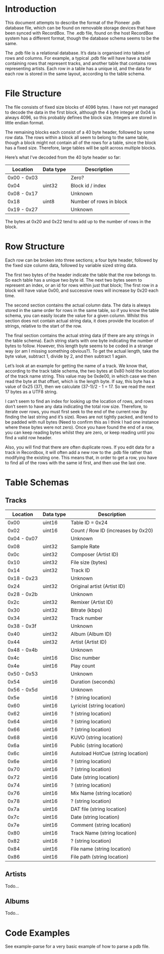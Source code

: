 # Introduction
This document attempts to describe the format of the Pioneer .pdb database file, which can be found on removable storage devices that have been synced with RecordBox. The .edb file, found on the host RecordBox system has a different format, though the database schema seems to be the same.

The .pdb file is a relational database. It’s data is organised into tables of rows and columns. For example, a typical .pdb file will have have a table containing rows that represent tracks, and another table that contains rows representing artists. Each row in a table has a unique id, and the data for each row is stored in the same layout, according to the table schema.


# File Structure

The file consists of fixed size blocks of 4096 bytes. I have not yet managed to decode the data in the first block, although the 4 byte integer at 0x04 is always 4096, so this probably defines the block size. Integers are stored in little endian format.

The remaining blocks each consist of a 40 byte header, followed by some row data. The rows within a block all seem to belong to the same table, though a block might not contain all of the rows for a table, since the block has a fixed size. Therefore, large tables will be split across multiple blocks.

Here’s what I’ve decoded from the 40 byte header so far:

| Location    | Data type | Description             |
| ----------- | --------- | ----------------------- |
| 0x00 - 0x03 |           | Zero?                   |
| 0x04        | uint32    | Block id / index        |
| 0x08 - 0x17 |           | Unknown                 |
| 0x18        | uint8     | Number of rows in block |
| 0x19 - 0x27 |           | Unknown                 |

The bytes at 0x20 and 0x22 tend to add up to the number of rows in the block.


# Row Structure

Each row can be broken into three sections; a four byte header, followed by the fixed size column data, followed by variable sized string data.

The first two bytes of the header indicate the table that the row belongs to. So each table has a unique two byte id. The next two bytes seem to represent an index, or an id for rows within just that block; The first row in a block will have value 0x00, and successive rows will increase by 0x20 each time.

The second section contains the actual column data. The data is always stored in the same order for rows in the same table, so if you know the table schema, you can easily locate the value for a given column. Whilst this section does not contain actual string data, it does provide the location of strings, relative to the start of the row.

The final section contains the actual string data (if there are any strings in the table schema). Each string starts with one byte indicating the number of bytes to follow. However, this length byte seems to be coded in a strange way (or am I missing something obvious?). To get the actual length, take the byte value, subtract 1, divide by 2, and then subtract 1 again.

Let’s look at an example for getting the name of a track. We know that, according to the track table schema, the two bytes at 0x80 hold the location of the track name string. This value may be 0xde00, in which case we then read the byte at that offset, which is the length byte. If say, this byte has a value of 0x25 (37), then we calculate (37-1)/2 - 1 = 17. So we read the next 17 bytes as a UTF8 string.

I can’t seem to find an index for looking up the location of rows, and rows don’t seem to have any data indicating the total row size. Therefore, to iterate over rows, you must first seek to the end of the current row (by finding the last string and it’s size). Rows are not tightly packed, and tend to be padded with null bytes (Need to confirm this as I think I had one instance where these bytes were not zero). Once you have found the end of a row, you can keep reading bytes whilst they are zero, or keep reading until you find a valid row header.

Also, you will find that there are often duplicate rows. If you edit data for a track in Recordbox, it will often add a new row to the .pdb file rather than modifying the existing one. This means that, in order to get a row, you have to find all of the rows with the same id first, and then use the last one.


# Table Schemas

## Tracks
| Location    | Data type | Description                          |
| --------    | --------- | -----------                          |
| 0x00	      | uint16    | Table ID = 0x24                      |
| 0x02	      | uint16	  | Count / Row ID (increases by 0x20)   |
| 0x04 - 0x07 |           | Unknown                              |
| 0x08        | uint32    | Sample Rate                          |
| 0x0c        | uint32    | Composer (Artist ID)                 |
| 0x10        | uint32    | File size (bytes)                    |
| 0x14        |	uint32	  | Track ID                             |
| 0x18 - 0x23 |	          | Unknown                              |
| 0x24        | uint32    | Original artist (Artist ID)          |
| 0x28 - 0x2b |           | Unknown                              |
| 0x2c        | uint32    | Remixer (Artist ID)                  |
| 0x30        | uint32    | Bitrate (kbps)                       |
| 0x34        | uint32    | Track number                         |
| 0x38 - 0x3f |           |	Unknown                              |
| 0x40        | uint32    | Album (Album ID)                     |
| 0x44        | uint32    | Artist (Artist ID)                   |
| 0x48 - 0x4b |           | Unknown                              |
| 0x4c        |	uint16    |	Disc number                          |
| 0x4e        | uint16    | Play count                           |
| 0x50 - 0x53	|	          | Unknown                              |
| 0x54        | uint16    | Duration (seconds)                   |
| 0x56 - 0x5d |           | Unknown                              |
| 0x5e        |	uint16	  | ? (string location)                  |
| 0x60        |	uint16    |	Lyricist (string location)           |
| 0x62        |	uint16    |	? (string location)                  |
| 0x64	      | uint16    | ? (string location)                  |
| 0x66	      | uint16    | ? (string location)                  |
| 0x68	      | uint16	  | KUVO (string location)               |
| 0x6a	      | uint16	  | Public (string location)             |
| 0x6c	      | uint16	  | Autoload HotCue (string location)    |
| 0x6e	      | uint16	  | ? (string location)                  |
| 0x70	      | uint16	  | ? (string location)                  |
| 0x72	      | uint16	  | Date (string location)               |
| 0x74        | uint16	  | ? (string location)                  |
| 0x76	      | uint16	  | Mix Name (string location)           |
| 0x78	      | uint16	  | ? (string location)                  |
| 0x7a	      | uint16    | DAT file (string location)           |
| 0x7c	      | uint16	  | Date (string location)               |
| 0x7e	      | uint16	  | Comment (string location)            |
| 0x80	      | uint16	  | Track Name (string location)         |
| 0x82	      | uint16	  | ? (string location)                  |
| 0x84	      | uint16	  | File name (string location)          |
| 0x86	      | uint16	  | File path (string location)          |

## Artists
Todo...

## Albums
Todo...


# Code Examples
See example-parse for a very basic example of how to parse a pdb file.
